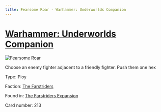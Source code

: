 ```yaml
---
title: Fearsome Roar - Warhammer: Underworlds Companion
---
```


# [Warhammer: Underworlds Companion](https://guidokessels.github.io/wh-underworlds)

  

![Fearsome Roar](https://warhammerunderworlds.com/wp-content/uploads/sites/6/2018/03/213_ENG.png)

Choose an enemy fighter adjacent to a friendly fighter. Push them one hex

Type: Ploy

Faction: [The Farstriders](https://guidokessels.github.io/wh-underworlds/factions/the-farstriders)

Found in: [The Farstriders Expansion](https://guidokessels.github.io/wh-underworlds/locations/the-farstriders-expansion)

Card number: 213
